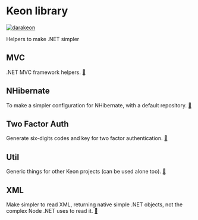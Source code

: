 # Keon library
[![darakeon](https://circleci.com/gh/darakeon/dk-lib.svg?style=shield)](.circleci/config.yml)

Helpers to make .NET simpler

## MVC

.NET MVC framework helpers.
[:link:](https://www.nuget.org/packages/Keon.MVC/)

## NHibernate

To make a simpler configuration for NHibernate, with a default
repository.
[:link:](https://www.nuget.org/packages/Keon.NHibernate/)

## Two Factor Auth

Generate six-digits codes and key for two factor authentication.
[:link:](https://www.nuget.org/packages/Keon.TwoFactorAuth/)
 
## Util

Generic things for other Keon projects (can be used alone too).
[:link:](https://www.nuget.org/packages/Keon.Util/)
 
## XML

Make simpler to read XML, returning native simple .NET objects, not the
complex Node .NET uses to read it.
[:link:](https://www.nuget.org/packages/Keon.XML/)
